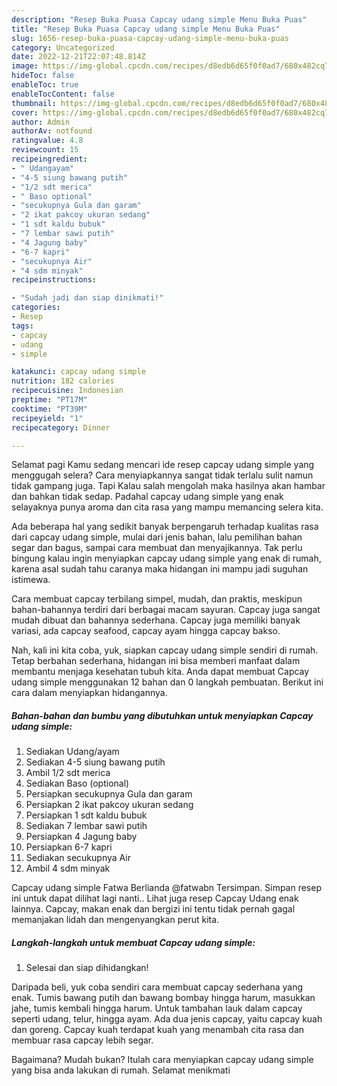 ```yaml
---
description: "Resep Buka Puasa Capcay udang simple Menu Buka Puas"
title: "Resep Buka Puasa Capcay udang simple Menu Buka Puas"
slug: 1656-resep-buka-puasa-capcay-udang-simple-menu-buka-puas
category: Uncategorized
date: 2022-12-21T22:07:48.814Z
image: https://img-global.cpcdn.com/recipes/d8edb6d65f0f0ad7/680x482cq70/capcay-udang-simple-foto-resep-utama.jpg
hideToc: false
enableToc: true
enableTocContent: false
thumbnail: https://img-global.cpcdn.com/recipes/d8edb6d65f0f0ad7/680x482cq70/capcay-udang-simple-foto-resep-utama.jpg
cover: https://img-global.cpcdn.com/recipes/d8edb6d65f0f0ad7/680x482cq70/capcay-udang-simple-foto-resep-utama.jpg
author: Admin
authorAv: notfound
ratingvalue: 4.8
reviewcount: 15
recipeingredient:
- " Udangayam"
- "4-5 siung bawang putih"
- "1/2 sdt merica"
- " Baso optional"
- "secukupnya Gula dan garam"
- "2 ikat pakcoy ukuran sedang"
- "1 sdt kaldu bubuk"
- "7 lembar sawi putih"
- "4 Jagung baby"
- "6-7 kapri"
- "secukupnya Air"
- "4 sdm minyak"
recipeinstructions:

- "Sudah jadi dan siap dinikmati!"
categories:
- Resep
tags:
- capcay
- udang
- simple

katakunci: capcay udang simple 
nutrition: 182 calories
recipecuisine: Indonesian
preptime: "PT17M"
cooktime: "PT39M"
recipeyield: "1"
recipecategory: Dinner

---
```



Selamat pagi Kamu sedang mencari ide resep capcay udang simple yang menggugah selera? Cara menyiapkannya sangat tidak terlalu sulit namun tidak gampang juga. Tapi Kalau salah mengolah maka hasilnya akan hambar dan bahkan tidak sedap. Padahal capcay udang simple yang enak selayaknya punya aroma dan cita rasa yang mampu memancing selera kita.


Ada beberapa hal yang sedikit banyak berpengaruh terhadap kualitas rasa dari capcay udang simple, mulai dari jenis bahan, lalu pemilihan bahan segar dan bagus, sampai cara membuat dan menyajikannya. Tak perlu bingung kalau ingin menyiapkan capcay udang simple yang enak di rumah, karena asal sudah tahu caranya maka hidangan ini mampu jadi suguhan istimewa.

Cara membuat capcay terbilang simpel, mudah, dan praktis, meskipun bahan-bahannya terdiri dari berbagai macam sayuran. Capcay juga sangat mudah dibuat dan bahannya sederhana. Capcay juga memiliki banyak variasi, ada capcay seafood, capcay ayam hingga capcay bakso.


Nah, kali ini kita coba, yuk, siapkan capcay udang simple sendiri di rumah. Tetap berbahan sederhana, hidangan ini bisa memberi manfaat dalam membantu menjaga kesehatan tubuh kita. Anda dapat membuat Capcay udang simple menggunakan 12 bahan dan 0 langkah pembuatan. Berikut ini cara dalam menyiapkan hidangannya.

<!--inarticleads1-->

##### Bahan-bahan dan bumbu yang dibutuhkan untuk menyiapkan Capcay udang simple:

1. Sediakan  Udang/ayam
1. Sediakan 4-5 siung bawang putih
1. Ambil 1/2 sdt merica
1. Sediakan  Baso (optional)
1. Persiapkan secukupnya Gula dan garam
1. Persiapkan 2 ikat pakcoy ukuran sedang
1. Persiapkan 1 sdt kaldu bubuk
1. Sediakan 7 lembar sawi putih
1. Persiapkan 4 Jagung baby
1. Persiapkan 6-7 kapri
1. Sediakan secukupnya Air
1. Ambil 4 sdm minyak


Capcay udang simple Fatwa Berlianda @fatwabn Tersimpan. Simpan resep ini untuk dapat dilihat lagi nanti.. Lihat juga resep Capcay Udang enak lainnya. Capcay, makan enak dan bergizi ini tentu tidak pernah gagal memanjakan lidah dan mengenyangkan perut kita. 

<!--inarticleads2-->

##### Langkah-langkah untuk membuat Capcay udang simple:


1. Selesai dan siap dihidangkan!

Daripada beli, yuk coba sendiri cara membuat capcay sederhana yang enak. Tumis bawang putih dan bawang bombay hingga harum, masukkan jahe, tumis kembali hingga harum. Untuk tambahan lauk dalam capcay seperti udang, telur, hingga ayam. Ada dua jenis capcay, yaitu capcay kuah dan goreng. Capcay kuah terdapat kuah yang menambah cita rasa dan membuar rasa capcay lebih segar. 

Bagaimana? Mudah bukan? Itulah cara menyiapkan capcay udang simple yang bisa anda lakukan di rumah. Selamat menikmati
